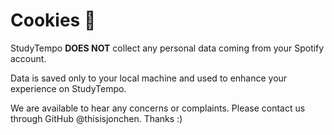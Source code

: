 # Cookies 🍪
StudyTempo **DOES NOT** collect any personal data coming from your Spotify account.

Data is saved only to your local machine and used to enhance your experience on StudyTempo.

We are available to hear any concerns or complaints. Please contact us through GitHub @thisisjonchen. Thanks :)
